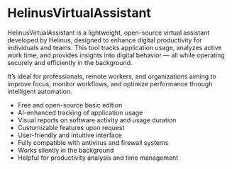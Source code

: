 # HelinusVirtualAssistant
HelinusVirtualAssistant is a lightweight, open-source virtual assistant developed by Helinus, designed to enhance digital productivity for individuals and teams. This tool tracks application usage, analyzes active work time, and provides insights into digital behavior — all while operating securely and efficiently in the background.

It’s ideal for professionals, remote workers, and organizations aiming to improve focus, monitor workflows, and optimize performance through intelligent automation.

<ul> <li>Free and open-source basic edition</li> <li>AI-enhanced tracking of application usage</li> <li>Visual reports on software activity and usage duration</li> <li>Customizable features upon request</li> <li>User-friendly and intuitive interface</li> <li>Fully compatible with antivirus and firewall systems</li> <li>Works silently in the background</li> <li>Helpful for productivity analysis and time management</li> </ul>

